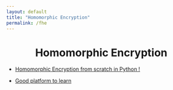 ```yaml
---
layout: default
title: "Homomorphic Encryption"
permalink: /fhe
---
```




<h1 align="center"> Homomorphic Encryption </h1>


* [Homomorphic Encryption from scratch in Python !](https://blog.openmined.org/build-an-homomorphic-encryption-scheme-from-scratch-with-python/)

* [Good platform to learn](https://cryptohack.org/)
